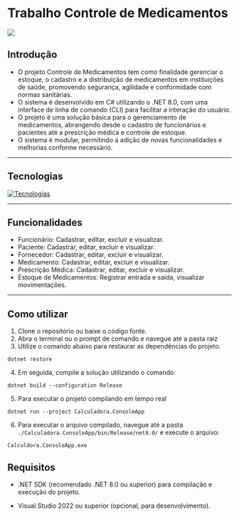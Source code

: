 # Trabalho Controle de Medicamentos

![](https://i.imgur.com/bCKO9DI.gif)

## Introdução

- O projeto Controle de Medicamentos tem como finalidade gerenciar o estoque, o cadastro e a distribuição de medicamentos em instituições de saúde, promovendo segurança, agilidade e conformidade com normas sanitárias.
- O sistema é desenvolvido em C# utilizando o .NET 8.0, com uma interface de linha de comando (CLI) para facilitar a interação do usuário.
- O projeto é uma solução básica para o gerenciamento de medicamentos, abrangendo desde o cadastro de funcionários e pacientes até a prescrição médica e controle de estoque.
- O sistema é modular, permitindo a adição de novas funcionalidades e melhorias conforme necessário.

---
## Tecnologias

[![Tecnologias](https://skillicons.dev/icons?i=git,github,cs,dotnet,visualstudio)](https://skillicons.dev)

---
## Funcionalidades
- Funcionário: Cadastrar, editar, excluir e visualizar.
- Paciente: Cadastrar, editar, excluir e visualizar.
- Fornecedor: Cadastrar, editar, excluir e visualizar.
- Medicamento: Cadastrar, editar, excluir e visualizar.
- Prescrição Médica: Cadastrar, editar, excluir e visualizar.
- Estoque de Medicamentos: Registrar entrada e saída, visualizar movimentações.

---
## Como utilizar

1. Clone o repositório ou baixe o código fonte.
2. Abra o terminal ou o prompt de comando e navegue até a pasta raiz
3. Utilize o comando abaixo para restaurar as dependências do projeto.

```
dotnet restore
```

4. Em seguida, compile a solução utilizando o comando:
   
```
dotnet build --configuration Release
```

5. Para executar o projeto compilando em tempo real
   
```
dotnet run --project Calculadora.ConsoleApp
```

6. Para executar o arquivo compilado, navegue até a pasta `./Calculadora.ConsoleApp/bin/Release/net8.0/` e execute o arquivo:
   
```
Calculdora.ConsoleApp.exe
```

## Requisitos

- .NET SDK (recomendado .NET 8.0 ou superior) para compilação e execução do projeto.

- Visual Studio 2022 ou superior (opcional, para desenvolvimento).
